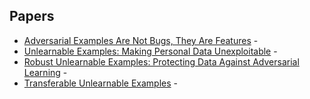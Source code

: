 ## Papers

 - [Adversarial Examples Are Not Bugs, They Are Features](https://proceedings.neurips.cc/paper/2019/hash/e2c420d928d4bf8ce0ff2ec19b371514-Abstract.html) - 
 - [Unlearnable Examples: Making Personal Data Unexploitable](https://arxiv.org/abs/2101.04898) - 
 - [Robust Unlearnable Examples: Protecting Data Against Adversarial Learning](https://arxiv.org/abs/2203.14533) - 
 - [Transferable Unlearnable Examples](https://arxiv.org/abs/2210.10114) - 
